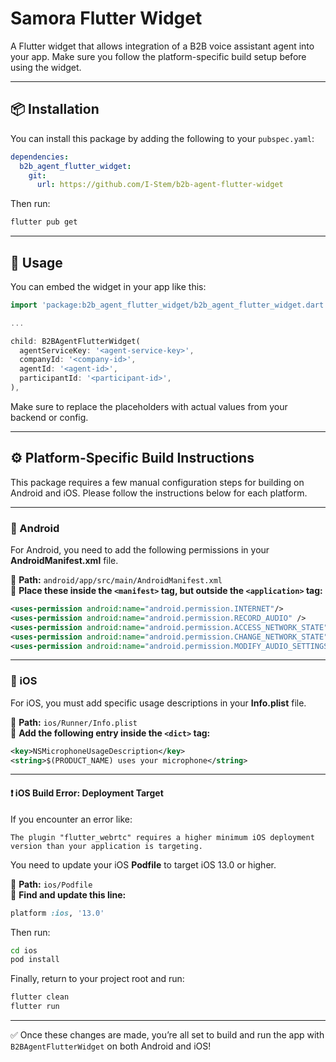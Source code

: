 # Samora Flutter Widget

A Flutter widget that allows integration of a B2B voice assistant agent into your app. Make sure you follow the platform-specific build setup before using the widget.

---

## 📦 Installation

You can install this package by adding the following to your `pubspec.yaml`:

```yaml
dependencies:
  b2b_agent_flutter_widget:
    git:
      url: https://github.com/I-Stem/b2b-agent-flutter-widget
```

Then run:

```bash
flutter pub get
```

---

## 🚀 Usage

You can embed the widget in your app like this:

```dart
import 'package:b2b_agent_flutter_widget/b2b_agent_flutter_widget.dart';

...

child: B2BAgentFlutterWidget(
  agentServiceKey: '<agent-service-key>',
  companyId: '<company-id>',
  agentId: '<agent-id>',
  participantId: '<participant-id>',
),
```

Make sure to replace the placeholders with actual values from your backend or config.

---

## ⚙️ Platform-Specific Build Instructions

This package requires a few manual configuration steps for building on Android and iOS. Please follow the instructions below for each platform.

---

### 🤖 Android

For Android, you need to add the following permissions in your **AndroidManifest.xml** file.

📍 **Path:** `android/app/src/main/AndroidManifest.xml`  
📌 **Place these inside the `<manifest>` tag, but outside the `<application>` tag:**

```xml
<uses-permission android:name="android.permission.INTERNET"/>
<uses-permission android:name="android.permission.RECORD_AUDIO" />
<uses-permission android:name="android.permission.ACCESS_NETWORK_STATE" />
<uses-permission android:name="android.permission.CHANGE_NETWORK_STATE" />
<uses-permission android:name="android.permission.MODIFY_AUDIO_SETTINGS" />
```

---

### 🍏 iOS

For iOS, you must add specific usage descriptions in your **Info.plist** file.

📍 **Path:** `ios/Runner/Info.plist`  
📌 **Add the following entry inside the `<dict>` tag:**

```xml
<key>NSMicrophoneUsageDescription</key>
<string>$(PRODUCT_NAME) uses your microphone</string>
```

---

#### ❗ iOS Build Error: Deployment Target

If you encounter an error like:

```
The plugin "flutter_webrtc" requires a higher minimum iOS deployment version than your application is targeting.
```

You need to update your iOS **Podfile** to target iOS 13.0 or higher.

📍 **Path:** `ios/Podfile`  
📌 **Find and update this line:**

```ruby
platform :ios, '13.0'
```

Then run:

```bash
cd ios
pod install
```

Finally, return to your project root and run:

```bash
flutter clean
flutter run
```

---

✅ Once these changes are made, you’re all set to build and run the app with `B2BAgentFlutterWidget` on both Android and iOS!

